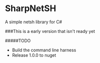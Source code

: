 # SharpNetSH
A simple netsh library for C#

###This is a early version that isn't ready yet

#####TODO

- Build the command line harness
- Release 1.0.0 to nuget
